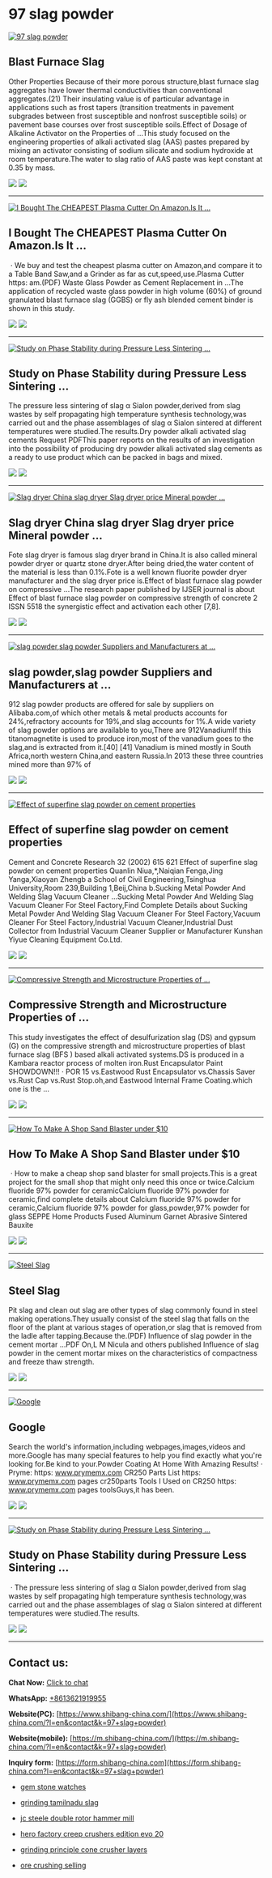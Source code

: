 # 97 slag powder

<a href="https://swt.shibang-china.com/?l=en&img&k=97+slag+powder" target="_blank">![97 slag powder](http://static.shibang-china.com/all-800x300/324.jpg)</a>

## Blast Furnace Slag
Other Properties Because of their more porous structure,blast furnace slag aggregates have lower thermal conductivities than conventional aggregates.(21) Their insulating value is of particular advantage in applications such as frost tapers (transition treatments in pavement subgrades between frost susceptible and nonfrost susceptible soils) or pavement base courses over frost susceptible soils.Effect of Dosage of Alkaline Activator on the Properties of …This study focused on the engineering properties of alkali activated slag (AAS) pastes prepared by mixing an activator consisting of sodium silicate and sodium hydroxide at room temperature.The water to slag ratio of AAS paste was kept constant at 0.35 by mass.


<a href="https://whatsapp.shibangsoft.com/WhatsApp.php" target="_blank" title="WhatsApp">![](http://static.shibang-china.com/icon/whatsapp.png)</a> <a href="https://swt.shibang-china.com/?l=en&icon&k=97+slag+powder" target="_blank">![](http://static.shibang-china.com/icon/chat-en.png)</a>

---

<a href="https://swt.shibang-china.com/?l=en&img&k=97+slag+powder" target="_blank">![I Bought The CHEAPEST Plasma Cutter On Amazon.Is It …](http://static.shibang-china.com/all-800x300/418.jpg)</a>

## I Bought The CHEAPEST Plasma Cutter On Amazon.Is It …
&nbsp;&#0183;&#32;We buy and test the cheapest plasma cutter on Amazon,and compare it to a Table Band Saw,and a Grinder as far as cut,speed,use.Plasma Cutter https: am.(PDF) Waste Glass Powder as Cement Replacement in …The application of recycled waste glass powder in high volume (60%) of ground granulated blast furnace slag (GGBS) or fly ash blended cement binder is shown in this study.


<a href="https://whatsapp.shibangsoft.com/WhatsApp.php" target="_blank" title="WhatsApp">![](http://static.shibang-china.com/icon/whatsapp.png)</a> <a href="https://swt.shibang-china.com/?l=en&icon&k=97+slag+powder" target="_blank">![](http://static.shibang-china.com/icon/chat-en.png)</a>

---

<a href="https://swt.shibang-china.com/?l=en&img&k=97+slag+powder" target="_blank">![Study on Phase Stability during Pressure Less Sintering …](http://static.shibang-china.com/all-800x300/265.jpg)</a>

## Study on Phase Stability during Pressure Less Sintering …
The pressure less sintering of slag α Sialon powder,derived from slag wastes by self propagating high temperature synthesis technology,was carried out and the phase assemblages of slag α Sialon sintered at different temperatures were studied.The results.Dry powder alkali activated slag cements Request PDFThis paper reports on the results of an investigation into the possibility of producing dry powder alkali activated slag cements as a ready to use product which can be packed in bags and mixed.


<a href="https://whatsapp.shibangsoft.com/WhatsApp.php" target="_blank" title="WhatsApp">![](http://static.shibang-china.com/icon/whatsapp.png)</a> <a href="https://swt.shibang-china.com/?l=en&icon&k=97+slag+powder" target="_blank">![](http://static.shibang-china.com/icon/chat-en.png)</a>

---

<a href="https://swt.shibang-china.com/?l=en&img&k=97+slag+powder" target="_blank">![Slag dryer China slag dryer Slag dryer price Mineral powder …](http://static.shibang-china.com/all-800x300/440.jpg)</a>

## Slag dryer China slag dryer Slag dryer price Mineral powder …
Fote slag dryer is famous slag dryer brand in China.It is also called mineral powder dryer or quartz stone dryer.After being dried,the water content of the material is less than 0.1%.Fote is a well known fluorite powder dryer manufacturer and the slag dryer price is.Effect of blast furnace slag powder on compressive …The research paper published by IJSER journal is about Effect of blast furnace slag powder on compressive strength of concrete 2 ISSN 5518 the synergistic effect and activation each other [7,8].


<a href="https://whatsapp.shibangsoft.com/WhatsApp.php" target="_blank" title="WhatsApp">![](http://static.shibang-china.com/icon/whatsapp.png)</a> <a href="https://swt.shibang-china.com/?l=en&icon&k=97+slag+powder" target="_blank">![](http://static.shibang-china.com/icon/chat-en.png)</a>

---

<a href="https://swt.shibang-china.com/?l=en&img&k=97+slag+powder" target="_blank">![slag powder,slag powder Suppliers and Manufacturers at …](http://static.shibang-china.com/all-800x300/731.jpg)</a>

## slag powder,slag powder Suppliers and Manufacturers at …
912 slag powder products are offered for sale by suppliers on Alibaba.com,of which other metals &amp; metal products accounts for 24%,refractory accounts for 19%,and slag accounts for 1%.A wide variety of slag powder options are available to you,There are 912VanadiumIf this titanomagnetite is used to produce iron,most of the vanadium goes to the slag,and is extracted from it.[40] [41] Vanadium is mined mostly in South Africa,north western China,and eastern Russia.In 2013 these three countries mined more than 97% of


<a href="https://whatsapp.shibangsoft.com/WhatsApp.php" target="_blank" title="WhatsApp">![](http://static.shibang-china.com/icon/whatsapp.png)</a> <a href="https://swt.shibang-china.com/?l=en&icon&k=97+slag+powder" target="_blank">![](http://static.shibang-china.com/icon/chat-en.png)</a>

---

<a href="https://swt.shibang-china.com/?l=en&img&k=97+slag+powder" target="_blank">![Effect of superfine slag powder on cement properties](http://static.shibang-china.com/all-800x300/117.jpg)</a>

## Effect of superfine slag powder on cement properties
Cement and Concrete Research 32 (2002) 615 621 Effect of superfine slag powder on cement properties Quanlin Niua,*,Naiqian Fenga,Jing Yanga,Xiaoyan Zhengb a School of Civil Engineering,Tsinghua University,Room 239,Building 1,Beij,China b.Sucking Metal Powder And Welding Slag Vacuum Cleaner …Sucking Metal Powder And Welding Slag Vacuum Cleaner For Steel Factory,Find Complete Details about Sucking Metal Powder And Welding Slag Vacuum Cleaner For Steel Factory,Vacuum Cleaner For Steel Factory,Industrial Vacuum Cleaner,Industrial Dust Collector from Industrial Vacuum Cleaner Supplier or Manufacturer Kunshan Yiyue Cleaning Equipment Co.Ltd.


<a href="https://whatsapp.shibangsoft.com/WhatsApp.php" target="_blank" title="WhatsApp">![](http://static.shibang-china.com/icon/whatsapp.png)</a> <a href="https://swt.shibang-china.com/?l=en&icon&k=97+slag+powder" target="_blank">![](http://static.shibang-china.com/icon/chat-en.png)</a>

---

<a href="https://swt.shibang-china.com/?l=en&img&k=97+slag+powder" target="_blank">![Compressive Strength and Microstructure Properties of …](http://static.shibang-china.com/all-800x300/860.jpg)</a>

## Compressive Strength and Microstructure Properties of …
This study investigates the effect of desulfurization slag (DS) and gypsum (G) on the compressive strength and microstructure properties of blast furnace slag (BFS ) based alkali activated systems.DS is produced in a Kambara reactor process of molten iron.Rust Encapsulator Paint SHOWDOWN!!!&nbsp;&#0183;&#32;POR 15 vs.Eastwood Rust Encapsulator vs.Chassis Saver vs.Rust Cap vs.Rust Stop.oh,and Eastwood Internal Frame Coating.which one is the …


<a href="https://whatsapp.shibangsoft.com/WhatsApp.php" target="_blank" title="WhatsApp">![](http://static.shibang-china.com/icon/whatsapp.png)</a> <a href="https://swt.shibang-china.com/?l=en&icon&k=97+slag+powder" target="_blank">![](http://static.shibang-china.com/icon/chat-en.png)</a>

---

<a href="https://swt.shibang-china.com/?l=en&img&k=97+slag+powder" target="_blank">![How To Make A Shop Sand Blaster under $10](http://static.shibang-china.com/all-800x300/271.jpg)</a>

## How To Make A Shop Sand Blaster under $10
&nbsp;&#0183;&#32;How to make a cheap shop sand blaster for small projects.This is a great project for the small shop that might only need this once or twice.Calcium fluoride 97% powder for ceramicCalcium fluoride 97% powder for ceramic,find complete details about Calcium fluoride 97% powder for ceramic,Calcium fluoride 97% powder for glass,powder,97% powder for glass SEPPE Home Products Fused Aluminum Garnet Abrasive Sintered Bauxite


<a href="https://whatsapp.shibangsoft.com/WhatsApp.php" target="_blank" title="WhatsApp">![](http://static.shibang-china.com/icon/whatsapp.png)</a> <a href="https://swt.shibang-china.com/?l=en&icon&k=97+slag+powder" target="_blank">![](http://static.shibang-china.com/icon/chat-en.png)</a>

---

<a href="https://swt.shibang-china.com/?l=en&img&k=97+slag+powder" target="_blank">![Steel Slag](http://static.shibang-china.com/all-800x300/443.jpg)</a>

## Steel Slag
Pit slag and clean out slag are other types of slag commonly found in steel making operations.They usually consist of the steel slag that falls on the floor of the plant at various stages of operation,or slag that is removed from the ladle after tapping.Because the.(PDF) Influence of slag powder in the cement mortar …PDF On,L M Nicula and others published Influence of slag powder in the cement mortar mixes on the characteristics of compactness and freeze thaw strength.


<a href="https://whatsapp.shibangsoft.com/WhatsApp.php" target="_blank" title="WhatsApp">![](http://static.shibang-china.com/icon/whatsapp.png)</a> <a href="https://swt.shibang-china.com/?l=en&icon&k=97+slag+powder" target="_blank">![](http://static.shibang-china.com/icon/chat-en.png)</a>

---

<a href="https://swt.shibang-china.com/?l=en&img&k=97+slag+powder" target="_blank">![Google](http://static.shibang-china.com/all-800x300/468.jpg)</a>

## Google
Search the world's information,including webpages,images,videos and more.Google has many special features to help you find exactly what you're looking for.Be kind to your.Powder Coating At Home With Amazing Results!&nbsp;&#0183;&#32;Pryme: https: www.prymemx.com CR250 Parts List https: www.prymemx.com pages cr250parts Tools I Used on CR250 https: www.prymemx.com pages toolsGuys,it has been.


<a href="https://whatsapp.shibangsoft.com/WhatsApp.php" target="_blank" title="WhatsApp">![](http://static.shibang-china.com/icon/whatsapp.png)</a> <a href="https://swt.shibang-china.com/?l=en&icon&k=97+slag+powder" target="_blank">![](http://static.shibang-china.com/icon/chat-en.png)</a>

---

<a href="https://swt.shibang-china.com/?l=en&img&k=97+slag+powder" target="_blank">![Study on Phase Stability during Pressure Less Sintering …](http://static.shibang-china.com/all-800x300/561.jpg)</a>

## Study on Phase Stability during Pressure Less Sintering …
&nbsp;&#0183;&#32;The pressure less sintering of slag α Sialon powder,derived from slag wastes by self propagating high temperature synthesis technology,was carried out and the phase assemblages of slag α Sialon sintered at different temperatures were studied.The results.

<a href="https://whatsapp.shibangsoft.com/WhatsApp.php" target="_blank" title="WhatsApp">![](http://static.shibang-china.com/icon/whatsapp.png)</a> <a href="https://swt.shibang-china.com/?l=en&icon&k=97+slag+powder" target="_blank">![](http://static.shibang-china.com/icon/chat-en.png)</a>

---
## Contact us:

**Chat Now:** [Click to chat](https://swt.shibang-china.com?l=en&contact&k=97+slag+powder)

**WhatsApp:**  [+8613621919955](https://whatsapp.shibangsoft.com/WhatsApp.php)

**Website(PC):** [https://www.shibang-china.com/](https://www.shibang-china.com/?l=en&contact&k=97+slag+powder)

**Website(mobile):** [https://m.shibang-china.com/](https://m.shibang-china.com/?l=en&contact&k=97+slag+powder)

**Inquiry form:** [https://form.shibang-china.com](https://form.shibang-china.com?l=en&contact&k=97+slag+powder)

* [gem stone watches](../136/gem%20stone%20watches.md)

* [grinding tamilnadu slag](../129/grinding%20tamilnadu%20slag.md)

* [jc steele double rotor hammer mill](../131/jc%20steele%20double%20rotor%20hammer%20mill.md)

* [hero factory creep crushers edition evo 20](../130/hero%20factory%20creep%20crushers%20edition%20evo%2020.md)

* [grinding principle cone crusher layers](../140/grinding%20principle%20cone%20crusher%20layers.md)

* [ore crushing selling](../138/ore%20crushing%20selling.md)